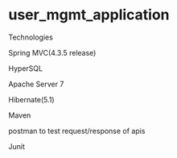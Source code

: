 # user_mgmt_application

Technologies

Spring MVC(4.3.5 release)

HyperSQL


Apache Server 7

Hibernate(5.1)

Maven

postman to test request/response of apis

Junit
